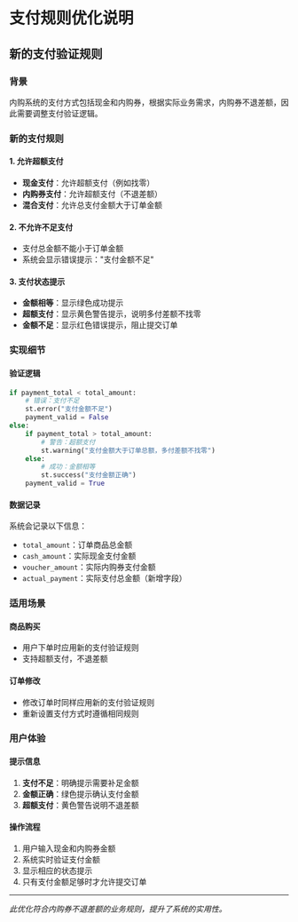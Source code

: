 # 支付规则优化说明

## 新的支付验证规则

### 背景
内购系统的支付方式包括现金和内购券，根据实际业务需求，内购券不退差额，因此需要调整支付验证逻辑。

### 新的支付规则

#### 1. 允许超额支付
- **现金支付**：允许超额支付（例如找零）
- **内购券支付**：允许超额支付（不退差额）
- **混合支付**：允许总支付金额大于订单金额

#### 2. 不允许不足支付
- 支付总金额不能小于订单金额
- 系统会显示错误提示："支付金额不足"

#### 3. 支付状态提示
- **金额相等**：显示绿色成功提示
- **超额支付**：显示黄色警告提示，说明多付差额不找零
- **金额不足**：显示红色错误提示，阻止提交订单

### 实现细节

#### 验证逻辑
```python
if payment_total < total_amount:
    # 错误：支付不足
    st.error("支付金额不足")
    payment_valid = False
else:
    if payment_total > total_amount:
        # 警告：超额支付
        st.warning("支付金额大于订单总额，多付差额不找零")
    else:
        # 成功：金额相等
        st.success("支付金额正确")
    payment_valid = True
```

#### 数据记录
系统会记录以下信息：
- `total_amount`：订单商品总金额
- `cash_amount`：实际现金支付金额
- `voucher_amount`：实际内购券支付金额
- `actual_payment`：实际支付总金额（新增字段）

### 适用场景

#### 商品购买
- 用户下单时应用新的支付验证规则
- 支持超额支付，不退差额

#### 订单修改
- 修改订单时同样应用新的支付验证规则
- 重新设置支付方式时遵循相同规则

### 用户体验

#### 提示信息
1. **支付不足**：明确提示需要补足金额
2. **金额正确**：绿色提示确认支付金额
3. **超额支付**：黄色警告说明不退差额

#### 操作流程
1. 用户输入现金和内购券金额
2. 系统实时验证支付金额
3. 显示相应的状态提示
4. 只有支付金额足够时才允许提交订单

---
*此优化符合内购券不退差额的业务规则，提升了系统的实用性。*

